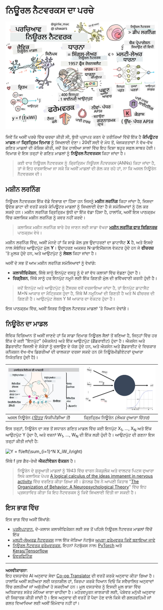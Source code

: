 <!--
CO_OP_TRANSLATOR_METADATA:
{
  "original_hash": "5abc5f7978919be90cd313f0c20e8228",
  "translation_date": "2025-09-07T14:31:06+00:00",
  "source_file": "lessons/3-NeuralNetworks/README.md",
  "language_code": "pa"
}
-->
# ਨਿਊਰਲ ਨੈਟਵਰਕਸ ਦਾ ਪਰਚੇ

![ਨਿਊਰਲ ਨੈਟਵਰਕਸ ਸਮੱਗਰੀ ਦਾ ਸਾਰ](../../../../translated_images/ai-neuralnetworks.1c687ae40bc86e834f497844866a26d3e0886650a67a4bbe29442e2f157d3b18.pa.png)

ਜਿਵੇਂ ਕਿ ਅਸੀਂ ਪਰਚੇ ਵਿੱਚ ਚਰਚਾ ਕੀਤੀ ਸੀ, ਬੁੱਧੀ ਪ੍ਰਾਪਤ ਕਰਨ ਦੇ ਤਰੀਕਿਆਂ ਵਿੱਚੋਂ ਇੱਕ ਹੈ **ਕੰਪਿਊਟਰ ਮਾਡਲ** ਜਾਂ **ਕ੍ਰਿਤ੍ਰਿਮ ਦਿਮਾਗ** ਨੂੰ ਸਿਖਲਾਈ ਦੇਣਾ। 20ਵੀਂ ਸਦੀ ਦੇ ਮੱਧ ਤੋਂ, ਖੋਜਕਰਤਾਵਾਂ ਨੇ ਵੱਖ-ਵੱਖ ਗਣਿਤ ਮਾਡਲਾਂ ਦੀ ਕੋਸ਼ਿਸ਼ ਕੀਤੀ, ਜਦੋਂ ਤੱਕ ਹਾਲੀਆ ਸਾਲਾਂ ਵਿੱਚ ਇਹ ਦਿਸ਼ਾ ਬਹੁਤ ਸਫਲ ਸਾਬਤ ਹੋਈ। ਦਿਮਾਗ ਦੇ ਇਸ ਤਰ੍ਹਾਂ ਦੇ ਗਣਿਤ ਮਾਡਲਾਂ ਨੂੰ **ਨਿਊਰਲ ਨੈਟਵਰਕਸ** ਕਿਹਾ ਜਾਂਦਾ ਹੈ।

> ਕਈ ਵਾਰ ਨਿਊਰਲ ਨੈਟਵਰਕਸ ਨੂੰ *ਕ੍ਰਿਤ੍ਰਿਮ ਨਿਊਰਲ ਨੈਟਵਰਕਸ* (ANNs) ਕਿਹਾ ਜਾਂਦਾ ਹੈ, ਤਾਂ ਜੋ ਇਹ ਦਰਸਾਇਆ ਜਾ ਸਕੇ ਕਿ ਅਸੀਂ ਮਾਡਲਾਂ ਦੀ ਗੱਲ ਕਰ ਰਹੇ ਹਾਂ, ਨਾ ਕਿ ਅਸਲ ਨਿਊਰੋਨ ਨੈਟਵਰਕਸ ਦੀ।

## ਮਸ਼ੀਨ ਲਰਨਿੰਗ

ਨਿਊਰਲ ਨੈਟਵਰਕਸ ਇੱਕ ਵੱਡੇ ਵਿਭਾਗ ਦਾ ਹਿੱਸਾ ਹਨ ਜਿਸਨੂੰ **ਮਸ਼ੀਨ ਲਰਨਿੰਗ** ਕਿਹਾ ਜਾਂਦਾ ਹੈ, ਜਿਸਦਾ ਉਦੇਸ਼ ਡਾਟਾ ਦੀ ਵਰਤੋਂ ਕਰਕੇ ਕੰਪਿਊਟਰ ਮਾਡਲਾਂ ਨੂੰ ਸਿਖਲਾਈ ਦੇਣਾ ਹੈ ਜੋ ਸਮੱਸਿਆਵਾਂ ਨੂੰ ਹੱਲ ਕਰ ਸਕਦੇ ਹਨ। ਮਸ਼ੀਨ ਲਰਨਿੰਗ ਕ੍ਰਿਤ੍ਰਿਮ ਬੁੱਧੀ ਦਾ ਇੱਕ ਵੱਡਾ ਹਿੱਸਾ ਹੈ, ਹਾਲਾਂਕਿ, ਅਸੀਂ ਇਸ ਪਾਠਕ੍ਰਮ ਵਿੱਚ ਕਲਾਸਿਕ ਮਸ਼ੀਨ ਲਰਨਿੰਗ ਨੂੰ ਕਵਰ ਨਹੀਂ ਕਰਦੇ।

> ਕਲਾਸਿਕ ਮਸ਼ੀਨ ਲਰਨਿੰਗ ਬਾਰੇ ਹੋਰ ਜਾਣਨ ਲਈ ਸਾਡਾ ਵੱਖਰਾ **[ਮਸ਼ੀਨ ਲਰਨਿੰਗ ਫਾਰ ਬਿਗਿਨਰਜ਼](http://github.com/microsoft/ml-for-beginners)** ਪਾਠਕ੍ਰਮ ਵੇਖੋ।

ਮਸ਼ੀਨ ਲਰਨਿੰਗ ਵਿੱਚ, ਅਸੀਂ ਮੰਨਦੇ ਹਾਂ ਕਿ ਸਾਡੇ ਕੋਲ ਕੁਝ ਉਦਾਹਰਣਾਂ ਦਾ ਡਾਟਾਸੈਟ **X** ਹੈ, ਅਤੇ ਇਸਦੇ ਨਾਲ ਸੰਬੰਧਿਤ ਆਉਟਪੁੱਟ ਮੁੱਲ **Y**। ਉਦਾਹਰਣ ਅਕਸਰ N-ਡਾਇਮੈਂਸ਼ਨਲ ਵੇਕਟਰ ਹੁੰਦੇ ਹਨ ਜੋ **ਫੀਚਰਜ਼** 'ਤੇ ਮੂਲਕ ਹੁੰਦੇ ਹਨ, ਅਤੇ ਆਉਟਪੁੱਟ ਨੂੰ **ਲੇਬਲ** ਕਿਹਾ ਜਾਂਦਾ ਹੈ।

ਅਸੀਂ ਦੋ ਸਭ ਤੋਂ ਆਮ ਮਸ਼ੀਨ ਲਰਨਿੰਗ ਸਮੱਸਿਆਵਾਂ ਨੂੰ ਵੇਖਾਂਗੇ:

* **ਕਲਾਸੀਫਿਕੇਸ਼ਨ**, ਜਿੱਥੇ ਸਾਨੂੰ ਇਨਪੁੱਟ ਵਸਤੂ ਨੂੰ ਦੋ ਜਾਂ ਵੱਧ ਕਲਾਸਾਂ ਵਿੱਚ ਵੰਡਣਾ ਹੁੰਦਾ ਹੈ।
* **ਰਿਗ੍ਰੈਸ਼ਨ**, ਜਿੱਥੇ ਸਾਨੂੰ ਹਰ ਇਨਪੁੱਟ ਨਮੂਨੇ ਲਈ ਇੱਕ ਗਿਣਤੀ ਮੁੱਲ ਦੀ ਭਵਿੱਖਵਾਣੀ ਕਰਨੀ ਹੁੰਦੀ ਹੈ।

> ਜਦੋਂ ਇਨਪੁੱਟ ਅਤੇ ਆਉਟਪੁੱਟ ਨੂੰ ਟੈਂਸਰਜ਼ ਵਜੋਂ ਦਰਸਾਇਆ ਜਾਂਦਾ ਹੈ, ਤਾਂ ਇਨਪੁੱਟ ਡਾਟਾਸੈਟ M×N ਆਕਾਰ ਦਾ ਮੈਟ੍ਰਿਕਸ ਹੁੰਦਾ ਹੈ, ਜਿੱਥੇ M ਨਮੂਨਿਆਂ ਦੀ ਗਿਣਤੀ ਹੈ ਅਤੇ N ਫੀਚਰਜ਼ ਦੀ ਗਿਣਤੀ ਹੈ। ਆਉਟਪੁੱਟ ਲੇਬਲ Y M ਆਕਾਰ ਦਾ ਵੇਕਟਰ ਹੁੰਦਾ ਹੈ।

ਇਸ ਪਾਠਕ੍ਰਮ ਵਿੱਚ, ਅਸੀਂ ਸਿਰਫ ਨਿਊਰਲ ਨੈਟਵਰਕ ਮਾਡਲਾਂ 'ਤੇ ਧਿਆਨ ਦੇਵਾਂਗੇ।

## ਨਿਊਰੋਨ ਦਾ ਮਾਡਲ

ਜੈਵਿਕ ਵਿਗਿਆਨ ਤੋਂ ਅਸੀਂ ਜਾਣਦੇ ਹਾਂ ਕਿ ਸਾਡਾ ਦਿਮਾਗ ਨਿਊਰਲ ਸੈਲਾਂ ਤੋਂ ਬਣਿਆ ਹੈ, ਜਿਨ੍ਹਾਂ ਵਿੱਚ ਹਰ ਇੱਕ ਦੇ ਕਈ "ਇਨਪੁੱਟ" (ਐਕਸੋਨ) ਅਤੇ ਇੱਕ ਆਉਟਪੁੱਟ (ਡੈਂਡਰਾਈਟ) ਹੁੰਦਾ ਹੈ। ਐਕਸੋਨ ਅਤੇ ਡੈਂਡਰਾਈਟ ਬਿਜਲੀ ਦੇ ਸੰਕੇਤਾਂ ਨੂੰ ਚਲਾਉਣ ਦੇ ਯੋਗ ਹੁੰਦੇ ਹਨ, ਅਤੇ ਐਕਸੋਨ ਅਤੇ ਡੈਂਡਰਾਈਟ ਦੇ ਵਿਚਕਾਰ ਕਨੈਕਸ਼ਨ ਵੱਖ-ਵੱਖ ਡਿਗਰੀਆਂ ਦੀ ਚਾਲਕਤਾ ਦਰਸਾ ਸਕਦੇ ਹਨ (ਜੋ ਨਿਊਰੋਮੀਡੀਏਟਰਾਂ ਦੁਆਰਾ ਨਿਯੰਤਰਿਤ ਹੁੰਦੀ ਹੈ)।

![ਨਿਊਰੋਨ ਦਾ ਮਾਡਲ](../../../../translated_images/synapse-wikipedia.ed20a9e4726ea1c6a3ce8fec51c0b9bec6181946dca0fe4e829bc12fa3bacf01.pa.jpg) | ![ਨਿਊਰੋਨ ਦਾ ਮਾਡਲ](../../../../translated_images/artneuron.1a5daa88d20ebe6f5824ddb89fba0bdaaf49f67e8230c1afbec42909df1fc17e.pa.png)
----|----
ਅਸਲ ਨਿਊਰੋਨ *([ਚਿੱਤਰ](https://en.wikipedia.org/wiki/Synapse#/media/File:SynapseSchematic_lines.svg) ਵਿਕੀਪੀਡੀਆ ਤੋਂ)* | ਕ੍ਰਿਤ੍ਰਿਮ ਨਿਊਰੋਨ *(ਲੇਖਕ ਦੁਆਰਾ ਚਿੱਤਰ)*

ਇਸ ਤਰ੍ਹਾਂ, ਨਿਊਰੋਨ ਦਾ ਸਭ ਤੋਂ ਸਧਾਰਨ ਗਣਿਤ ਮਾਡਲ ਵਿੱਚ ਕਈ ਇਨਪੁੱਟ X<sub>1</sub>, ..., X<sub>N</sub> ਅਤੇ ਇੱਕ ਆਉਟਪੁੱਟ Y ਹੁੰਦਾ ਹੈ, ਅਤੇ ਵਜ਼ਨਾਂ W<sub>1</sub>, ..., W<sub>N</sub> ਦੀ ਇੱਕ ਲੜੀ ਹੁੰਦੀ ਹੈ। ਆਉਟਪੁੱਟ ਦੀ ਗਣਨਾ ਇਸ ਤਰ੍ਹਾਂ ਕੀਤੀ ਜਾਂਦੀ ਹੈ:

<img src="images/netout.png" alt="Y = f\left(\sum_{i=1}^N X_iW_i\right)" width="131" height="53" align="center"/>

ਜਿੱਥੇ f ਕੁਝ ਗੈਰ-ਰੇਖੀ **ਐਕਟੀਵੇਸ਼ਨ ਫੰਕਸ਼ਨ** ਹੈ।

> ਨਿਊਰੋਨ ਦੇ ਸ਼ੁਰੂਆਤੀ ਮਾਡਲਾਂ ਨੂੰ 1943 ਵਿੱਚ ਵਾਰਨ ਮੈਕਕੁਲੌਕ ਅਤੇ ਵਾਲਟਰ ਪਿਟਸ ਦੁਆਰਾ ਲਿਖੇ ਕਲਾਸਿਕ ਪੇਪਰ [A logical calculus of the ideas immanent in nervous activity](https://www.cs.cmu.edu/~./epxing/Class/10715/reading/McCulloch.and.Pitts.pdf) ਵਿੱਚ ਵਰਣਿਤ ਕੀਤਾ ਗਿਆ ਸੀ। ਡੋਨਲਡ ਹੈਬ ਨੇ ਆਪਣੀ ਕਿਤਾਬ "[The Organization of Behavior: A Neuropsychological Theory](https://books.google.com/books?id=VNetYrB8EBoC)" ਵਿੱਚ ਇਹ ਪ੍ਰਸਤਾਵਿਤ ਕੀਤਾ ਕਿ ਇਹ ਨੈਟਵਰਕਸ ਨੂੰ ਕਿਵੇਂ ਸਿਖਲਾਈ ਦਿੱਤੀ ਜਾ ਸਕਦੀ ਹੈ।

## ਇਸ ਭਾਗ ਵਿੱਚ

ਇਸ ਭਾਗ ਵਿੱਚ ਅਸੀਂ ਸਿੱਖਾਂਗੇ:
* [ਪਰਸੈਪਟ੍ਰਾਨ](03-Perceptron/README.md), ਦੋ-ਕਲਾਸ ਕਲਾਸੀਫਿਕੇਸ਼ਨ ਲਈ ਸਭ ਤੋਂ ਪਹਿਲੇ ਨਿਊਰਲ ਨੈਟਵਰਕ ਮਾਡਲਾਂ ਵਿੱਚੋਂ ਇੱਕ
* [ਮਲਟੀ-ਲੇਅਰਡ ਨੈਟਵਰਕਸ](04-OwnFramework/README.md) ਨਾਲ ਇੱਕ ਜੋੜਿਆ ਨੋਟਬੁੱਕ [ਅਪਣਾ ਫਰੇਮਵਰਕ ਕਿਵੇਂ ਬਣਾਇਆ ਜਾਵੇ](04-OwnFramework/OwnFramework.ipynb)
* [ਨਿਊਰਲ ਨੈਟਵਰਕ ਫਰੇਮਵਰਕਸ](05-Frameworks/README.md), ਇਹਨਾਂ ਨੋਟਬੁੱਕਸ ਨਾਲ: [PyTorch](05-Frameworks/IntroPyTorch.ipynb) ਅਤੇ [Keras/Tensorflow](05-Frameworks/IntroKerasTF.ipynb)
* [ਓਵਰਫਿਟਿੰਗ](../../../../lessons/3-NeuralNetworks/05-Frameworks)

---

**ਅਸਵੀਕਾਰਨਾ**:  
ਇਹ ਦਸਤਾਵੇਜ਼ AI ਅਨੁਵਾਦ ਸੇਵਾ [Co-op Translator](https://github.com/Azure/co-op-translator) ਦੀ ਵਰਤੋਂ ਕਰਕੇ ਅਨੁਵਾਦ ਕੀਤਾ ਗਿਆ ਹੈ। ਹਾਲਾਂਕਿ ਅਸੀਂ ਸਹੀਅਤਾ ਲਈ ਯਤਨਸ਼ੀਲ ਹਾਂ, ਕਿਰਪਾ ਕਰਕੇ ਧਿਆਨ ਦਿਓ ਕਿ ਸਵੈਚਾਲਿਤ ਅਨੁਵਾਦਾਂ ਵਿੱਚ ਗਲਤੀਆਂ ਜਾਂ ਅਸੁੱਤੀਆਂ ਹੋ ਸਕਦੀਆਂ ਹਨ। ਮੂਲ ਦਸਤਾਵੇਜ਼ ਨੂੰ ਇਸਦੀ ਮੂਲ ਭਾਸ਼ਾ ਵਿੱਚ ਅਧਿਕਾਰਤ ਸਰੋਤ ਮੰਨਿਆ ਜਾਣਾ ਚਾਹੀਦਾ ਹੈ। ਮਹੱਤਵਪੂਰਨ ਜਾਣਕਾਰੀ ਲਈ, ਪੇਸ਼ੇਵਰ ਮਨੁੱਖੀ ਅਨੁਵਾਦ ਦੀ ਸਿਫਾਰਸ਼ ਕੀਤੀ ਜਾਂਦੀ ਹੈ। ਇਸ ਅਨੁਵਾਦ ਦੀ ਵਰਤੋਂ ਤੋਂ ਪੈਦਾ ਹੋਣ ਵਾਲੇ ਕਿਸੇ ਵੀ ਗਲਤਫਹਿਮੀ ਜਾਂ ਗਲਤ ਵਿਆਖਿਆ ਲਈ ਅਸੀਂ ਜ਼ਿੰਮੇਵਾਰ ਨਹੀਂ ਹਾਂ।